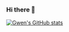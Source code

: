 ### Hi there 👋

<!--
**usergwen/usergwen** is a ✨ _special_ ✨ repository because its `README.md` (this file) appears on your GitHub profile.

Here are some ideas to get you started:

- 🔭 I’m currently working on ...
- 🌱 I’m currently learning ...
- 👯 I’m looking to collaborate on ...
- 🤔 I’m looking for help with ...
- 💬 Ask me about ...
- 📫 How to reach me: ...
- 😄 Pronouns: ...
- ⚡ Fun fact: ...
-->

<!--
- Github Stats Card
- [![Top Langs](https://github-readme-stats.vercel.app/api/top-langs/?username=usergwen&layout=compact)](https://github.com/anuraghazra/github-readme-stats)
-->

[![Gwen's GitHub stats](https://github-readme-stats.vercel.app/api?username=usergwen&show_icons=true&theme=calm)](https://github.com/anuraghazra/github-readme-stats)


